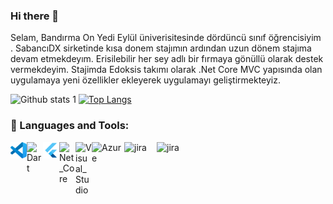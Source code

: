 ### Hi there 👋
Selam, Bandırma On Yedi Eylül üniverisitesinde dördüncü sınıf öğrencisiyim . SabancıDX sirketinde kısa donem stajımın ardından uzun dönem stajıma devam etmekdeyım. Erisilebilir her sey adlı bir fırmaya gönüllü olarak destek vermekdeyim. Stajimda Edoksis takımı olarak .Net Core MVC yapısında  olan uygulamaya yeni özellikler ekleyerek uygulamayı geliştirmekteyiz.

![Github stats 1](https://github-readme-stats.vercel.app/api?username=ayberk1414&show_icons=true&theme=gradient) 
[![Top Langs](https://github-readme-stats.vercel.app/api/top-langs/?username=ayberk1414&layout=compact)](https://github.com/anuraghazra/github-readme-stats)








### 🔧 Languages and Tools:

[<img align="left" alt="Visual Studio Code" width="26px" src="https://raw.githubusercontent.com/github/explore/80688e429a7d4ef2fca1e82350fe8e3517d3494d/topics/visual-studio-code/visual-studio-code.png" />][vsCode]
[<img align="left" alt="Dart" width="26px" src="https://upload.wikimedia.org/wikipedia/commons/thumb/7/7e/Dart-logo.png/800px-Dart-logo.png" />][dart]
[<img align="left" alt="Flutter" width="26px" src="https://raw.githubusercontent.com/github/explore/cebd63002168a05a6a642f309227eefeccd92950/topics/flutter/flutter.png" />][flutter]
[<img align="left" alt="Net_Core" width="26px" src="https://upload.wikimedia.org/wikipedia/commons/thumb/e/ee/.NET_Core_Logo.svg/1200px-.NET_Core_Logo.svg.png" />][Net_Core]
[<img align="left" alt="Visual_Studio" width="26px" src="https://camo.githubusercontent.com/d38ffb5817f8cc5ca0625ea326347f74f26c17452d158aceda84789070d061df/68747470733a2f2f75706c6f61642e77696b696d656469612e6f72672f77696b6970656469612f636f6d6d6f6e732f7468756d622f352f35392f56697375616c5f53747564696f5f49636f6e5f323031392e7376672f3132303070782d56697375616c5f53747564696f5f49636f6e5f323031392e7376672e706e67" />][Visual_Studio]
[<img align="left" alt="Azure" width="52px" src="https://technofaq.org/wp-content/uploads/2021/11/Azure-logo.png.webp" />][azure]
[<img align="left" alt="jira" width="52px" src="https://pbs.twimg.com/media/E8WiXEtXoAE_tW0.jpg" />][jira]
[<img align="left" alt="jira" width="52px" src="https://pbs.twimg.com/media/E8WiXEtXoAE_tW0.jpg](https://avatars.mds.yandex.net/i?id=fa6a7a573d1fcf074ea7c50f374590f2a6ec15dd-7863956-images-thumbs&n=13&exp=1" />][tailwindcss]



<br />

[flutter]: https://flutter.dev/
[vsCode]: https://code.visualstudio.com/
[Net_Core]:https://learn.microsoft.com/tr-tr/aspnet/core/mvc/overview?view=aspnetcore-2.2
[Visual_Studio]:https://visualstudio.microsoft.com/tr/vs/
[dart]:https://dart.dev/
[azure]:https://azure.microsoft.com/tr-tr
[jira]:https://www.atlassian.com/software/jira

[tailwindcss]:https://tailwindcss.com/



<br />
<br />
